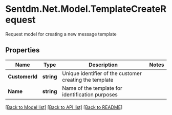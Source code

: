 # Sentdm.Net.Model.TemplateCreateRequest
Request model for creating a new message template

## Properties

Name | Type | Description | Notes
------------ | ------------- | ------------- | -------------
**CustomerId** | **string** | Unique identifier of the customer creating the template | 
**Name** | **string** | Name of the template for identification purposes | 

[[Back to Model list]](../README.md#documentation-for-models) [[Back to API list]](../README.md#documentation-for-api-endpoints) [[Back to README]](../README.md)

